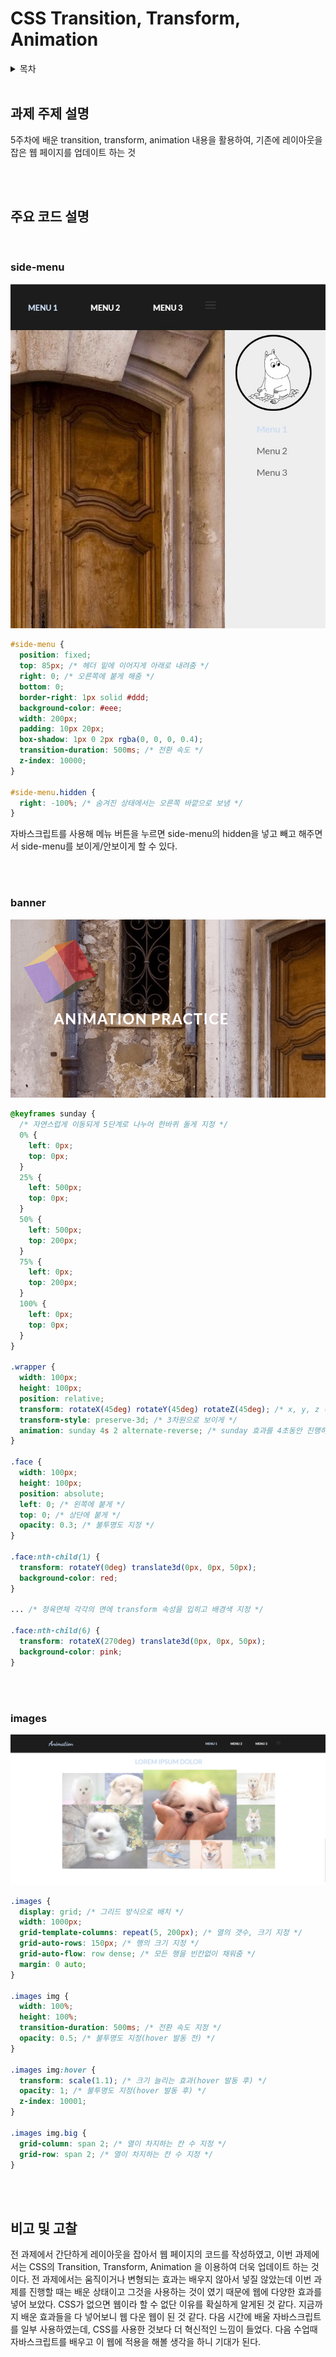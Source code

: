 # CSS Transition, Transform, Animation

<details>
<summary>목차</summary>

- [과제 주제 설명](#과제-주제-설명)
- [주요 코드 설명](#주요-코드-설명)
  - [side-menu](#side-menu)
  - [banner](#banner)
  - [images](#images)
- [비고 및 고찰](#비고-및-고찰)

</details>

<br>

## 과제 주제 설명

5주차에 배운 transition, transform, animation 내용을 활용하여, 기존에 레이아웃을 잡은 웹 페이지를 업데이트 하는 것

<br>
<br>

## 주요 코드 설명

<br>

### side-menu

![](img/side-menu.jpg)

```css
#side-menu {
  position: fixed;
  top: 85px; /* 헤더 밑에 이어지게 아래로 내려줌 */
  right: 0; /* 오른쪽에 붙게 해줌 */
  bottom: 0;
  border-right: 1px solid #ddd;
  background-color: #eee;
  width: 200px;
  padding: 10px 20px;
  box-shadow: 1px 0 2px rgba(0, 0, 0, 0.4);
  transition-duration: 500ms; /* 전환 속도 */
  z-index: 10000;
}

#side-menu.hidden {
  right: -100%; /* 숨겨진 상태에서는 오른쪽 바깥으로 보냄 */
}
```

자바스크립트를 사용해 메뉴 버튼을 누르면 side-menu의 hidden을 넣고 빼고 해주면서 side-menu를 보이게/안보이게 할 수 있다.

<br>
<br>

### banner

![](img/banner.gif)

```css
@keyframes sunday {
  /* 자연스럽게 이동되게 5단계로 나누어 한바퀴 돌게 지정 */
  0% {
    left: 0px;
    top: 0px;
  }
  25% {
    left: 500px;
    top: 0px;
  }
  50% {
    left: 500px;
    top: 200px;
  }
  75% {
    left: 0px;
    top: 200px;
  }
  100% {
    left: 0px;
    top: 0px;
  }
}

.wrapper {
  width: 100px;
  height: 100px;
  position: relative;
  transform: rotateX(45deg) rotateY(45deg) rotateZ(45deg); /* x, y, z 축을 45deg만큼 돌려줌 */
  transform-style: preserve-3d; /* 3차원으로 보이게 */
  animation: sunday 4s 2 alternate-reverse; /* sunday 효과를 4초동안 진행하고 2번 반복하며 양방향으로 움직임 */
}

.face {
  width: 100px;
  height: 100px;
  position: absolute;
  left: 0; /* 왼쪽에 붙게 */
  top: 0; /* 상단에 붙게 */
  opacity: 0.3; /* 불투명도 지정 */
}

.face:nth-child(1) {
  transform: rotateY(0deg) translate3d(0px, 0px, 50px);
  background-color: red;
}

... /* 정육면체 각각의 면에 transform 속성을 입히고 배경색 지정 */

.face:nth-child(6) {
  transform: rotateX(270deg) translate3d(0px, 0px, 50px);
  background-color: pink;
}
```

<br>
<br>

### images

![](img/images.jpg)

```css
.images {
  display: grid; /* 그리드 방식으로 배치 */
  width: 1000px;
  grid-template-columns: repeat(5, 200px); /* 열의 갯수, 크기 지정 */
  grid-auto-rows: 150px; /* 행의 크기 지정 */
  grid-auto-flow: row dense; /* 모든 행을 빈칸없이 채워줌 */
  margin: 0 auto;
}

.images img {
  width: 100%;
  height: 100%;
  transition-duration: 500ms; /* 전환 속도 지정 */
  opacity: 0.5; /* 불투명도 지정(hover 발동 전) */
}

.images img:hover {
  transform: scale(1.1); /* 크기 늘리는 효과(hover 발동 후) */
  opacity: 1; /* 불투명도 지정(hover 발동 후) */
  z-index: 10001;
}

.images img.big {
  grid-column: span 2; /* 열이 차지하는 칸 수 지정 */
  grid-row: span 2; /* 열이 차지하는 칸 수 지정 */
}
```

<br>
<br>

## 비고 및 고찰

전 과제에서 간단하게 레이아웃을 잡아서 웹 페이지의 코드를 작성하였고, 이번 과제에서는 CSS의 Transition, Transform, Animation 을 이용하여 더욱 업데이트 하는 것이다. 전 과제에서는 움직이거나 변형되는 효과는 배우지 않아서 넣질 않았는데 이번 과제를 진행할 때는 배운 상태이고 그것을 사용하는 것이 였기 때문에 웹에 다양한 효과를 넣어 보았다. CSS가 없으면 웹이라 할 수 없단 이유를 확실하게 알게된 것 같다. 지금까지 배운 효과들을 다 넣어보니 웹 다운 웹이 된 것 같다. 다음 시간에 배울 자바스크립트를 일부 사용하였는데, CSS를 사용한 것보다 더 혁신적인 느낌이 들었다. 다음 수업때 자바스크립트를 배우고 이 웹에 적용을 해볼 생각을 하니 기대가 된다.
